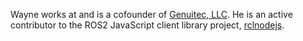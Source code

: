 Wayne works at and is a cofounder of [Genuitec, LLC](http://genuitec.com). He is an active contributor to the ROS2 JavaScript client library project, [rclnodejs](https://github.com/RobotWebTools/rclnodejs).
